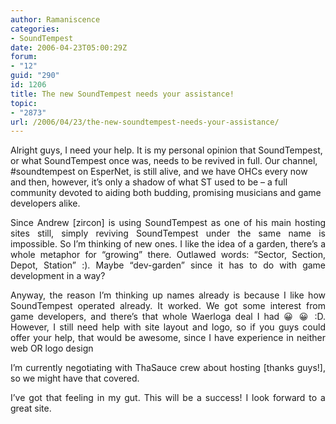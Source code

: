 ```yaml
---
author: Ramaniscence
categories:
- SoundTempest
date: 2006-04-23T05:00:29Z
forum:
- "12"
guid: "290"
id: 1206
title: The new SoundTempest needs your assistance!
topic:
- "2873"
url: /2006/04/23/the-new-soundtempest-needs-your-assistance/
---
```


Alright guys, I need your help. It is my personal opinion that SoundTempest, or what SoundTempest once was, needs to be revived in full. Our channel, #soundtempest on EsperNet, is still alive, and we have OHCs every now and then, however, it&#8217;s only a shadow of what ST used to be &#8211; a full community devoted to aiding both budding, promising musicians and game developers alike.

<div align="justify">
  Since Andrew [zircon] is using SoundTempest as one of his main hosting sites still, simply reviving SoundTempest under the same name is impossible. So I&#8217;m thinking of new ones. I like the idea of a garden, there&#8217;s a whole metaphor for &#8220;growing&#8221; there. Outlawed words: &#8220;Sector, Section, Depot, Station&#8221; :). Maybe &#8220;dev-garden&#8221; since it has to do with game development in a way?</p> 
  
  <p>
    Anyway, the reason I&#8217;m thinking up names already is because I like how SoundTempest operated already. It worked. We got some interest from game developers, and there&#8217;s that whole Waerloga deal I had 😀 😀 :D. However, I still need help with site layout and logo, so if you guys could offer your help, that would be awesome, since I have experience in neither web OR logo design
  </p>
  
  <p>
    I&#8217;m currently negotiating with ThaSauce crew about hosting [thanks guys!], so we might have that covered.
  </p>
  
  <p>
    I&#8217;ve got that feeling in my gut. This will be a success! I look forward to a great site.</div>